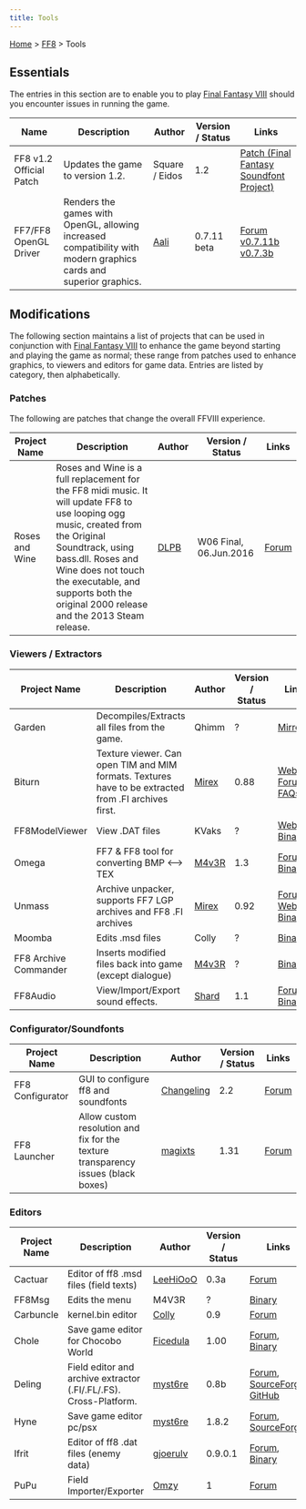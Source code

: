 ```yaml
---
title: Tools
---
```


[Home](../index.md) > [FF8](../FF8.md) > Tools

## Essentials

The entries in this section are to enable you to play [Final Fantasy VIII](../FF8.md) should you encounter issues in running the game.

| Name                    | Description                                                                                                       | Author                                                          | Version / Status | Links                                                                                                                                                                                         |
|-------------------------|-------------------------------------------------------------------------------------------------------------------|-----------------------------------------------------------------|------------------|-----------------------------------------------------------------------------------------------------------------------------------------------------------------------------------------------|
| FF8 v1.2 Official Patch | Updates the game to version 1.2.                                                                                  | Square / Eidos                                                  | 1.2              | [Patch (Final Fantasy Soundfont Project)](http://ffsf.aaron-kelley.net/patch.html)                                                                                                            |
| FF7/FF8 OpenGL Driver   | Renders the games with OpenGL, allowing increased compatibility with modern graphics cards and superior graphics. | [Aali](http://forums.qhimm.com/index.php?action=profile;u=2862) | 0.7.11 beta      | [Forum](http://forums.qhimm.com/index.php?topic=8306.0) [v0.7.11b](http://backup.ninjaloot.se/share/ff7_opengl-0.7.11b.zip) [v0.7.3b](http://backup.ninjaloot.se/share/ff7_opengl-0.7.3b.zip) |

## Modifications

The following section maintains a list of projects that can be used in conjunction with [Final Fantasy VIII](../FF8.md) to enhance the game beyond starting and playing the game as normal; these range from patches used to enhance graphics, to viewers and editors for game data. Entries are listed by category, then alphabetically.

### Patches

The following are patches that change the overall FFVIII experience.

| Project Name   | Description                                                                                                                                                                                                                                                                           | Author                                                          | Version / Status       | Links                                                    |
|----------------|---------------------------------------------------------------------------------------------------------------------------------------------------------------------------------------------------------------------------------------------------------------------------------------|-----------------------------------------------------------------|------------------------|----------------------------------------------------------|
| Roses and Wine | Roses and Wine is a full replacement for the FF8 midi music. It will update FF8 to use looping ogg music, created from the Original Soundtrack, using bass.dll. Roses and Wine does not touch the executable, and supports both the original 2000 release and the 2013 Steam release. | [DLPB](http://forums.qhimm.com/index.php?action=profile;u=6439) | W06 Final, 06.Jun.2016 | [Forum](http://forums.qhimm.com/index.php?topic=13715.0) |

### Viewers / Extractors

| Project Name          | Description                                                                                          | Author                                                            | Version / Status | Links                                                                                                                                                                                          |
|-----------------------|------------------------------------------------------------------------------------------------------|-------------------------------------------------------------------|------------------|------------------------------------------------------------------------------------------------------------------------------------------------------------------------------------------------|
| Garden                | Decompiles/Extracts all files from the game.                                                         | Qhimm                                                             | ?                | [Mirror](http://www.breck-mckye.com/final-fantasy-modding/Ficedula-Mirror/gardenalpha.zip)                                                                                                     |
| Biturn                | Texture viewer. Can open TIM and MIM formats. Textures have to be extracted from .FI archives first. | [Mirex](http://forums.qhimm.com/index.php?action=profile;u=171)   | 0.88             | [Website](http://mirex.mypage.sk/index.php?selected=1#Biturn), [Forum](http://forums.qhimm.com/index.php?topic=2819), [FAQs](http://mirex.mypage.sk/RNR/rnr.php?action=show_notes&parentid=97) |
| FF8ModelViewer        | View .DAT files                                                                                      | KVaks                                                             | ?                | [Website](http://kvaks.narod.ru/FF8Info.html), [Binary](http://kvaks.narod.ru/FF8Viewer/update2.rar)                                                                                           |
| Omega                 | FF7 & FF8 tool for converting BMP &lt;--&gt; TEX                                                     | [M4v3R](http://forums.qhimm.com/index.php?action=profile;u=496)   | 1.3              | [Forum](http://forums.qhimm.com/index.php?topic=3373.msg47176), [Binary](http://www.balamb.pl/qh/omega.7z)                                                                                     |
| Unmass                | Archive unpacker, supports FF7 LGP archives and FF8 .FI archives                                     | [Mirex](http://forums.qhimm.com/index.php?action=profile;u=171)   | 0.92             | [Forum](http://forums.qhimm.com/index.php?topic=6892.0), [Website](http://mirex.mypage.sk/index.php?selected=1#Unmass), [Binary](http://mirex.mypage.sk/FILES/unm_w092.rar)                    |
| Moomba                | Edits .msd files                                                                                     | Colly                                                             | ?                | [Binary](http://www.balamb.pl/qh/moomba.7z)                                                                                                                                                    |
| FF8 Archive Commander | Inserts modified files back into game (except dialogue)                                              | [M4v3R](http://forums.qhimm.com/index.php?action=profile;u=496)   | ?                | [Binary](http://www.balamb.pl/qh/ff8ac.7z)                                                                                                                                                     |
| FF8Audio              | View/Import/Export sound effects.                                                                    | [Shard](http://forums.qhimm.com/index.php?action=profile;u=22631) | 1.1              | [Forum](http://forums.qhimm.com/index.php?topic=14944.0) [Binary](http://www.mediafire.com/download/1gewfy3n80zs6h8/FF8Audio.7z)                                                               |

### Configurator/Soundfonts

| Project Name     | Description                                                                       | Author                                                                | Version / Status | Links                                                   |
|------------------|-----------------------------------------------------------------------------------|-----------------------------------------------------------------------|------------------|---------------------------------------------------------|
| FF8 Configurator | GUI to configure ff8 and soundfonts                                               | [Changeling](http://forums.qhimm.com/index.php?action=profile;u=1568) | 2.2              | [Forum](http://forums.qhimm.com/index.php?topic=5731.0) |
| FF8 Launcher     | Allow custom resolution and fix for the texture transparency issues (black boxes) | [magixts](http://forums.qhimm.com/index.php?action=profile;u=4090)    | 1.31             | [Forum](http://forums.qhimm.com/index.php?topic=7248.0) |

### Editors

| Project Name | Description                                                       | Author                                                              | Version / Status | Links                                                                                                                                                        |
|--------------|-------------------------------------------------------------------|---------------------------------------------------------------------|------------------|--------------------------------------------------------------------------------------------------------------------------------------------------------------|
| Cactuar      | Editor of ff8 .msd files (field texts)                            | [LeeHiOoO](http://forums.qhimm.com/index.php?action=profile;u=4850) | 0.3a             | [Forum](http://forums.qhimm.com/index.php?topic=8924.0)                                                                                                      |
| FF8Msg       | Edits the menu                                                    | M4V3R                                                               | ?                | [Binary](http://www.balamb.pl/qh/ff8msg.7z)                                                                                                                  |
| Carbuncle    | kernel.bin editor                                                 | [Colly](http://forums.qhimm.com/index.php?action=profile;u=1102)    | 0.9              | [Forum](http://forums.qhimm.com/index.php?topic=13599)                                                                                                       |
| Chole        | Save game editor for Chocobo World                                | [Ficedula](http://forums.qhimm.com/index.php?action=profile;u=68)   | 1.00             | [Forum](http://forums.qhimm.com/index.php?topic=14322), [Binary](http://www.breck-mckye.com/final-fantasy-modding/Ficedula-Mirror/chole100.zip)              |
| Deling       | Field editor and archive extractor (.FI/.FL/.FS). Cross-Platform. | [myst6re](http://forums.qhimm.com/index.php?action=profile;u=4778)  | 0.8b             | [Forum](http://forums.qhimm.com/index.php?topic=13050.0), [SourceForge](http://sourceforge.net/projects/deling/), [GitHub](http://github.com/myst6re/deling) |
| Hyne         | Save game editor pc/psx                                           | [myst6re](http://forums.qhimm.com/index.php?action=profile;u=4778)  | 1.8.2            | [Forum](http://forums.qhimm.com/index.php?topic=9713.0), [SourceForge](http://sourceforge.net/projects/hyne/)                                                |
| Ifrit        | Editor of ff8 .dat files (enemy data)                             | [gjoerulv](http://forums.qhimm.com/index.php?action=profile;u=3668) | 0.9.0.1          | [Forum](http://forums.qhimm.com/index.php?topic=8741.0), [Binary](http://www.mediafire.com/download.php?cgdccuuudrdgnr2)                                     |
| PuPu         | Field Importer/Exporter                                           | [Omzy](http://forums.qhimm.com/index.php?action=profile;u=8950)     | 1                | [Forum](http://forums.qhimm.com/index.php?topic=13444.0)                                                                                                     |
